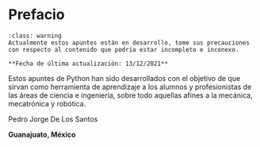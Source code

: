 # Prefacio

```{admonition} Apuntes en desarrollo
:class: warning
Actualmente estos apuntes están en desarrollo, tome sus precauciones con respecto al contenido que podría estar incompleto e inconexo.

**Fecha de última actualización: 13/12/2021**
```

Estos apuntes de Python han sido desarrollados con el objetivo de que sirvan como herramienta de aprendizaje a los alumnos y profesionistas de las áreas de ciencia e ingeniería, sobre todo aquellas afines a la mecánica, mecatrónica y robótica. 


Pedro Jorge De Los Santos

**Guanajuato, México**


<a href="https://github.com/JorgeDeLosSantos" target="_blank">
    <i class="fab fa-github fa-2x" aria-hidden="true"></i>
</a>
<a href="https://twitter.com/numython" target="_blank">
    <i class="fab fa-twitter fa-2x" aria-hidden="true"></i>
</a>

```python

```
